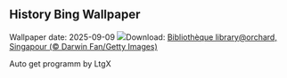 ## History Bing Wallpaper
Wallpaper date: 2025-09-09
![](https://www.bing.com/th?id=OHR.OrchardLibrary_FR-CA9778304920_UHD.jpg&w=1000)Download: [Bibliothèque library@orchard, Singapour (© Darwin Fan/Getty Images)](https://www.bing.com/th?id=OHR.OrchardLibrary_FR-CA9778304920_UHD.jpg)

Auto get programm by LtgX
